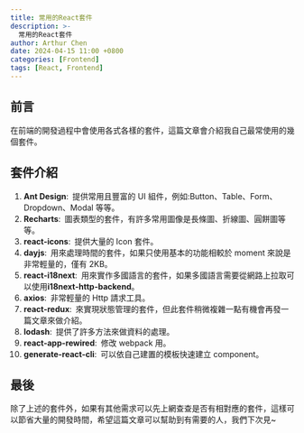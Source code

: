 ```yaml
---
title: 常用的React套件
description: >-
  常用的React套件
author: Arthur Chen
date: 2024-04-15 11:00 +0800
categories: [Frontend]
tags: [React, Frontend]
---
```


## 前言

在前端的開發過程中會使用各式各樣的套件，這篇文章會介紹我自己最常使用的幾個套件。

## 套件介紹

1. **Ant Design**:&ensp;提供常用且豐富的 UI 組件，例如:Button、Table、Form、Dropdown、Modal 等等。
2. **Recharts**:&ensp;圖表類型的套件，有許多常用圖像是長條圖、折線圖、圓餅圖等等。
3. **react-icons**:&ensp;提供大量的 Icon 套件。
4. **dayjs**:&ensp;用來處理時間的套件，如果只使用基本的功能相較於 moment 來說是非常輕量的，僅有 2KB。
5. **react-i18next**:&ensp;用來實作多國語言的套件，如果多國語言需要從網路上拉取可以使用**i18next-http-backend**。
6. **axios**:&ensp;非常輕量的 Http 請求工具。
7. **react-redux**:&ensp;來實現狀態管理的套件，但此套件稍微複雜一點有機會再發一篇文章來做介紹。
8. **lodash**:&ensp;提供了許多方法來做資料的處理。
9. **react-app-rewired**:&ensp;修改 webpack 用。
10. **generate-react-cli**:&ensp;可以依自己建置的模板快速建立 component。

## 最後

除了上述的套件外，如果有其他需求可以先上網查查是否有相對應的套件，這樣可以節省大量的開發時間，希望這篇文章可以幫助到有需要的人，我們下次見~
